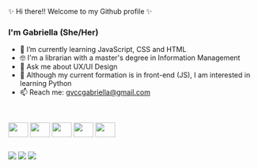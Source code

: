 ✨ Hi there!! Welcome to my Github profile ✨
<h3>I'm Gabriella (She/Her)</h3>

 - 🌱 I’m currently learning JavaScript, CSS and HTML
 - 🤓 I'm a librarian with a master's degree in Information Management 
 - 💬 Ask me about UX/UI Design
 - 👀	 Although my current formation is in front-end (JS), I am interested in learning Python 
 - 📫 Reach me: gvccgabriella@gmail.com
 
 ##

   
  <div style="display: inline_block"><br>
    <img align="center" height="30" width="40" src="https://cdn.jsdelivr.net/gh/devicons/devicon/icons/javascript/javascript-original.svg" />
    <img align="center" height="30" width="40"img src="https://cdn.jsdelivr.net/gh/devicons/devicon/icons/html5/html5-original.svg" />
    <img align="center" height="30" width="40"img src="https://cdn.jsdelivr.net/gh/devicons/devicon/icons/css3/css3-original.svg" />
    <img align="center" height="30" width="40"img src="https://cdn.jsdelivr.net/gh/devicons/devicon/icons/git/git-original.svg" />
    <img align="center" height="30" width="40"img src="https://cdn.jsdelivr.net/gh/devicons/devicon/icons/github/github-original.svg" />                 
  </div>
  
##


<div> 
<a href="mailto:gvccgabriella@gmail.com" target="_blank"><img src="https://img.shields.io/badge/Gmail-D14836?style=for-the-badge&logo=gmail&logoColor=white"target="_blank"></a>
<a href="https://www.linkedin.com/in/gabriella-viroli" target="_blank"><img src="https://img.shields.io/badge/-LinkedIn-%230077B5?style=for-the-badge&logo=linkedin&logoColor=white" target="_blank"></a> 
<a href="https://www.twitch.tv/gabiviroli" target="_blank"><img src="https://img.shields.io/badge/Twitch-9146FF?style=for-the-badge&logo=twitch&logoColor=white" target="_blank"></a>
</div> 
